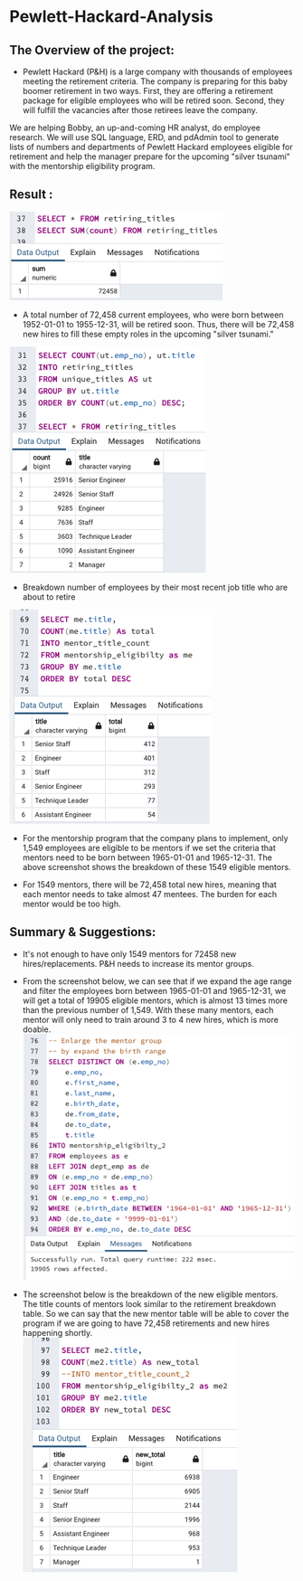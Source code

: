 # Pewlett-Hackard-Analysis

## The Overview of the project:

- Pewlett Hackard (P&H) is a large company with thousands of employees meeting the retirement criteria. The company is preparing for this baby boomer retirement in two ways. First, they are offering a retirement package for eligible employees who will be retired soon. Second, they will fulfill the vacancies after those retirees leave the company.

We are helping Bobby, an up-and-coming HR analyst, do employee research. We will use SQL language, ERD, and pdAdmin tool to generate lists of numbers and departments of Pewlett Hackard employees eligible for retirement and help the manager prepare for the upcoming "silver tsunami" with the mentorship eligibility program.


## Result :
![total retiring](total_retiring.png)
- A total number of 72,458 current employees, who were born between 1952-01-01 to 1955-12-31, will be retired soon. Thus, there will be 72,458 new hires to fill these empty roles in the upcoming "silver tsunami."

![breakdown of retiring number by title](retirecount_by_titles.png)
- Breakdown number of employees by their most recent job title who are about to retire

![mentorby title](mentor_title_counts.png)
- For the mentorship program that the company plans to implement, only 1,549 employees are eligible to be mentors if we set the criteria that mentors need to be born between 1965-01-01 and 1965-12-31. The above screenshot shows the breakdown of these 1549 eligible mentors.

- For 1549 mentors, there will be 72,458 total new hires, meaning that each mentor needs to take almost 47 mentees. The burden for each mentor would be too high.


## Summary & Suggestions:

- It's not enough to have only 1549 mentors for 72458 new hires/replacements. P&H needs to increase its mentor groups.

- From the screenshot below, we can see that if we expand the age range and filter the employees born between 1965-01-01 and 1965-12-31, we will get a total of 19905 eligible mentors, which is almost 13 times more than the previous number of 1,549. With these many mentors, each mentor will only need to train around 3 to 4 new hires, which is more doable.
![increase the mentor number](19905_mentor.png)

- The screenshot below is the breakdown of the new eligible mentors. The title counts of mentors look similar to the retirement breakdown table. So we can say that the new mentor table will be able to cover the program if we are going to have 72,458 retirements and new hires happening shortly.
![new mentor title count](new_mentor_titlecount.png)
